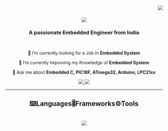 <img align="right" src="https://visitor-badge.laobi.icu/badge?page_id=Thanveertt.Thanveertt" />

<h1 align="center">
    <img src="https://readme-typing-svg.herokuapp.com/?font=Righteous&size=35&center=true&vCenter=true&width=500&height=70&duration=4000&lines=Hi+There!+👋;+I'm+Thanveer!;" />
</h1>

<h3 align="center">A passionate Embedded Engineer from India </h3>

<br/>

<div align="center">
 
 🔭 I’m currently looking for a Job In **Embedded System**
 
 🌱 I’m currently Improving my Knowledge of **Embedded System**

💬 Ask me about **Embedded C, PIC18F, ATmega32, Arduino, LPC21xx**

 </div>
 
<div align="center"> 
  <a href="mailto:muhammedthanveertt@gmail.com">
    <img src="https://img.shields.io/badge/Gmail-333333?style=for-the-badge&logo=gmail&logoColor=red" />
  </a>
 <a href="https://www.linkedin.com/in/muhammed-thanveer-tt-593a78bb" target="_blank">
    <img src="https://img.shields.io/badge/LinkedIn-0077B5?style=for-the-badge&logo=linkedin&logoColor=white" target="_blank" />
  </a>
  </div>

 <hr/>
 
<h2 align="center">⌨️Languages🎚️Frameworks⚙️Tools</h2>
<br/>
<div align="center">
    <img src="https://skillicons.dev/icons?i=c,arduino,firebase,ai,linux,py,raspberrypi,ubuntu,github,git"/><br>
</div>
